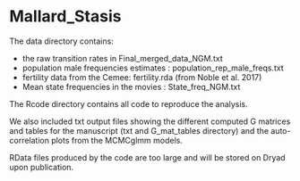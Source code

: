 # Mallard_Stasis
 
The data directory contains:
- the raw transition rates in  Final_merged_data_NGM.txt
- population male frequencies estimates : population_rep_male_freqs.txt
- fertility data from the Cemee: fertility.rda (from Noble et al. 2017)
- Mean state frequencies in the movies : State_freq_NGM.txt

The Rcode directory contains all code to reproduce the analysis.

We also included txt output files showing the different computed G matrices and tables for the manuscript (txt and G_mat_tables directory) and the auto-correlation plots from the MCMCglmm models.

RData files produced by the code are too large and will be stored on Dryad upon publication.

 
